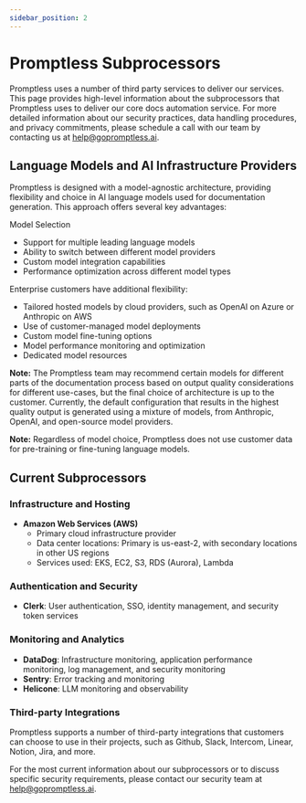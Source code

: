 ```yaml
---
sidebar_position: 2
---
```


# Promptless Subprocessors

Promptless uses a number of third party services to deliver our services. This page provides high-level information about the subprocessors that Promptless uses to deliver our core docs automation service. For more detailed information about our security practices, data handling procedures, and privacy commitments, please schedule a call with our team by contacting us at help@gopromptless.ai.

## Language Models and AI Infrastructure Providers

Promptless is designed with a model-agnostic architecture, providing flexibility and choice in AI language models used for documentation generation. This approach offers several key advantages:

Model Selection
* Support for multiple leading language models
* Ability to switch between different model providers
* Custom model integration capabilities
* Performance optimization across different model types

Enterprise customers have additional flexibility:
* Tailored hosted models by cloud providers, such as OpenAI on Azure or Anthropic on AWS
* Use of customer-managed model deployments
* Custom model fine-tuning options
* Model performance monitoring and optimization
* Dedicated model resources

**Note:** The Promptless team may recommend certain models for different parts of the documentation process based on output quality considerations for different use-cases, but the final choice of architecture is up to the customer. Currently, the default configuration that results in the highest quality output is generated using a mixture of models, from Anthropic, OpenAI, and open-source model providers. 

**Note:** Regardless of model choice, Promptless does not use customer data for pre-training or fine-tuning language models. 

## Current Subprocessors

### Infrastructure and Hosting
- **Amazon Web Services (AWS)**
  - Primary cloud infrastructure provider
  - Data center locations: Primary is us-east-2, with secondary locations in other US regions
  - Services used: EKS, EC2, S3, RDS (Aurora), Lambda

### Authentication and Security
- **Clerk**: User authentication, SSO, identity management, and security token services

### Monitoring and Analytics
- **DataDog**: Infrastructure monitoring, application performance monitoring, log management, and security monitoring
- **Sentry**: Error tracking and monitoring
- **Helicone**: LLM monitoring and observability

### Third-party Integrations 

Promptless supports a number of third-party integrations that customers can choose to use in their projects, such as Github, Slack, Intercom, Linear, Notion, Jira, and more. 

For the most current information about our subprocessors or to discuss specific security requirements, please contact our security team at help@gopromptless.ai.